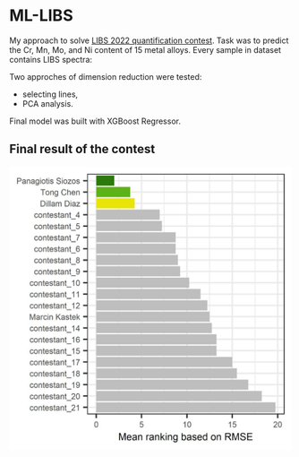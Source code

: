 # ML-LIBS

My approach to solve [LIBS 2022 quantification contest](https://libs2022.com/). Task was to predict the Cr, Mn, Mo, and Ni content of 15 metal alloys. 
Every sample in dataset contains LIBS spectra:


Two approches of dimension reduction were tested:
- selecting lines,
- PCA analysis.

Final model was built with XGBoost Regressor.

## Final result of the contest
![alt text](https://github.com/MKastek/ML-LIBS/blob/f33801ec87d9302a152d33cdfb89cafd17d85a28/images/final_result_rmse.jpeg?raw_data=True)
